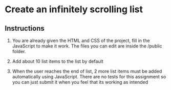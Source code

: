 # Create an infinitely scrolling list

## Instructions
1. You are already given the HTML and CSS of the project, fill in the JavaScript to make it work. The files you can edit are inside the /public folder.

2. Add about 10 list items to the list by default

3. When the user reaches the end of list, 2 more list items must be added automatically using JavaScript. There are no tests for this assignment so you can just submit it when you feel that
its working as intended